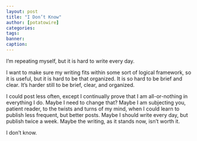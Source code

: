 ```yaml
---
layout: post
title: "I Don’t Know"
author: [potatowire]
categories: 
tags: 
banner: 
caption:
---
```


I’m repeating myself, but it is hard to write every day.

I want to make sure my writing fits within some sort of logical framework, so it is useful, but it is hard to be that organized. It is so hard to be brief and clear. It’s harder still to be brief, clear, and organized.

I could post less often, except I continually prove that I am all-or-nothing in everything I do. Maybe I need to change that? Maybe I am subjecting you, patient reader, to the twists and turns of my mind, when I could learn to publish less frequent, but better posts. Maybe I should write every day, but publish twice a week. Maybe the writing, as it stands now, isn’t worth it.

I don’t know.